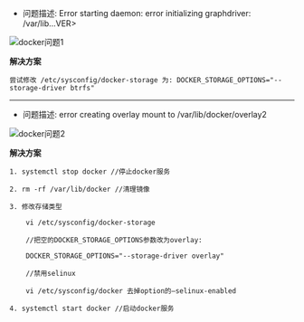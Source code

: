 - 问题描述: Error starting daemon: error initializing graphdriver: /var/lib...VER>

![docker问题1](https://ftp.bmp.ovh/imgs/2019/09/2e2b890cba7b2f8f.png)

**解决方案**

```
尝试修改 /etc/sysconfig/docker-storage 为: DOCKER_STORAGE_OPTIONS="--storage-driver btrfs"
```
---

- 问题描述: error creating overlay mount to /var/lib/docker/overlay2

![docker问题2](https://ftp.bmp.ovh/imgs/2019/09/f0e15dcc6097d4b2.jpg)

**解决方案**

```
1. systemctl stop docker //停止docker服务

2. rm -rf /var/lib/docker //清理镜像

3. 修改存储类型

    vi /etc/sysconfig/docker-storage

    //把空的DOCKER_STORAGE_OPTIONS参数改为overlay:

    DOCKER_STORAGE_OPTIONS="--storage-driver overlay"

    //禁用selinux

    vi /etc/sysconfig/docker 去掉option的–selinux-enabled

4. systemctl start docker //启动docker服务
```
